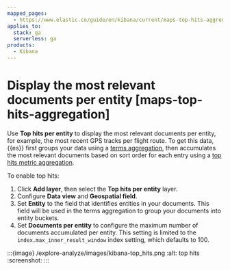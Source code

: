 ```yaml
---
mapped_pages:
  - https://www.elastic.co/guide/en/kibana/current/maps-top-hits-aggregation.html
applies_to:
  stack: ga
  serverless: ga
products:
  - Kibana
---
```


# Display the most relevant documents per entity [maps-top-hits-aggregation]

Use **Top hits per entity** to display the most relevant documents per entity, for example, the most recent GPS tracks per flight route. To get this data, {{es}} first groups your data using a [terms aggregation](elasticsearch://reference/aggregations/search-aggregations-bucket-terms-aggregation.md), then accumulates the most relevant documents based on sort order for each entry using a [top hits metric aggregation](elasticsearch://reference/aggregations/search-aggregations-metrics-top-hits-aggregation.md).

To enable top hits:

1. Click **Add layer**, then select the **Top hits per entity** layer.
2. Configure **Data view** and **Geospatial field**.
3. Set **Entity** to the field that identifies entities in your documents. This field will be used in the terms aggregation to group your documents into entity buckets.
4. Set **Documents per entity** to configure the maximum number of documents accumulated per entity. This setting is limited to the `index.max_inner_result_window` index setting, which defaults to 100.

:::{image} /explore-analyze/images/kibana-top_hits.png
:alt: top hits
:screenshot:
:::

